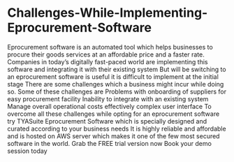 # Challenges-While-Implementing-Eprocurement-Software
Eprocurement software is an automated tool which helps businesses to procure their goods services at an affordable price and a faster rate. Companies in today’s digitally fast-paced world are implementing this software and integrating it with their existing system But will be switching to an eprocurement software is useful it is difficult to implement at the initial stage There are some challenges which a business might incur while doing so. Some of these challenges are Problems with onboarding of suppliers for easy procurement facility Inability to integrate with an existing system Manage overall operational costs effectively   complex user interface  To overcome all these challenges while opting for an eprocurement software try TYASuite Eprocurement Software which is specially designed and curated according to your business needs It is highly reliable and affordable and is hosted on AWS server which makes it one of the few most secured software in the world. Grab the FREE trial version now Book your demo session today
